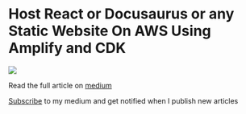 # Host React or Docusaurus or any Static Website On AWS Using Amplify and CDK

![](https://miro.medium.com/v2/resize:fit:2400/format:webp/1*6A-XzyEECW0qEu0M6gJpjQ.jpeg)

Read the full article on [medium](https://medium.com/@mithundotdas/%EF%B8%8Fhost-react-or-docusaurus-or-any-static-website-on-aws-using-amplify-and-cdk-435b7bca4f03)

[Subscribe](https://mithundotdas.medium.com/subscribe) to my medium and get notified when I publish new articles 
